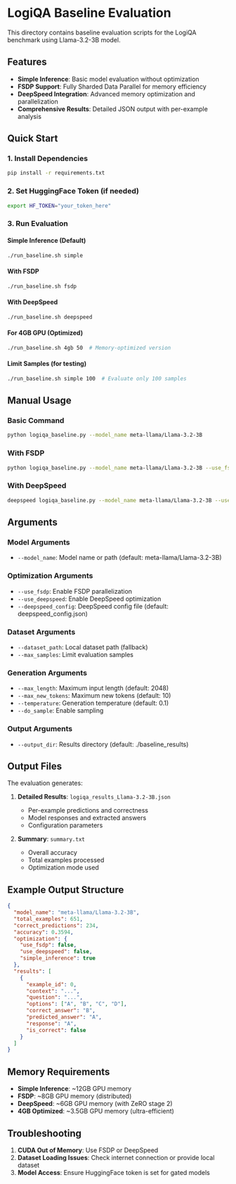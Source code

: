 # LogiQA Baseline Evaluation

This directory contains baseline evaluation scripts for the LogiQA benchmark using Llama-3.2-3B model.

## Features

- **Simple Inference**: Basic model evaluation without optimization
- **FSDP Support**: Fully Sharded Data Parallel for memory efficiency
- **DeepSpeed Integration**: Advanced memory optimization and parallelization
- **Comprehensive Results**: Detailed JSON output with per-example analysis

## Quick Start

### 1. Install Dependencies
```bash
pip install -r requirements.txt
```

### 2. Set HuggingFace Token (if needed)
```bash
export HF_TOKEN="your_token_here"
```

### 3. Run Evaluation

#### Simple Inference (Default)
```bash
./run_baseline.sh simple
```

#### With FSDP
```bash
./run_baseline.sh fsdp
```

#### With DeepSpeed
```bash
./run_baseline.sh deepspeed
```

#### For 4GB GPU (Optimized)
```bash
./run_baseline.sh 4gb 50  # Memory-optimized version
```

#### Limit Samples (for testing)
```bash
./run_baseline.sh simple 100  # Evaluate only 100 samples
```

## Manual Usage

### Basic Command
```bash
python logiqa_baseline.py --model_name meta-llama/Llama-3.2-3B
```

### With FSDP
```bash
python logiqa_baseline.py --model_name meta-llama/Llama-3.2-3B --use_fsdp
```

### With DeepSpeed
```bash
deepspeed logiqa_baseline.py --model_name meta-llama/Llama-3.2-3B --use_deepspeed
```

## Arguments

### Model Arguments
- `--model_name`: Model name or path (default: meta-llama/Llama-3.2-3B)

### Optimization Arguments
- `--use_fsdp`: Enable FSDP parallelization
- `--use_deepspeed`: Enable DeepSpeed optimization
- `--deepspeed_config`: DeepSpeed config file (default: deepspeed_config.json)

### Dataset Arguments
- `--dataset_path`: Local dataset path (fallback)
- `--max_samples`: Limit evaluation samples

### Generation Arguments
- `--max_length`: Maximum input length (default: 2048)
- `--max_new_tokens`: Maximum new tokens (default: 10)
- `--temperature`: Generation temperature (default: 0.1)
- `--do_sample`: Enable sampling

### Output Arguments
- `--output_dir`: Results directory (default: ./baseline_results)

## Output Files

The evaluation generates:

1. **Detailed Results**: `logiqa_results_Llama-3.2-3B.json`
   - Per-example predictions and correctness
   - Model responses and extracted answers
   - Configuration parameters

2. **Summary**: `summary.txt`
   - Overall accuracy
   - Total examples processed
   - Optimization mode used

## Example Output Structure

```json
{
  "model_name": "meta-llama/Llama-3.2-3B",
  "total_examples": 651,
  "correct_predictions": 234,
  "accuracy": 0.3594,
  "optimization": {
    "use_fsdp": false,
    "use_deepspeed": false,
    "simple_inference": true
  },
  "results": [
    {
      "example_id": 0,
      "context": "...",
      "question": "...",
      "options": ["A", "B", "C", "D"],
      "correct_answer": "B",
      "predicted_answer": "A",
      "response": "A",
      "is_correct": false
    }
  ]
}
```

## Memory Requirements

- **Simple Inference**: ~12GB GPU memory
- **FSDP**: ~8GB GPU memory (distributed)
- **DeepSpeed**: ~6GB GPU memory (with ZeRO stage 2)
- **4GB Optimized**: ~3.5GB GPU memory (ultra-efficient)

## Troubleshooting

1. **CUDA Out of Memory**: Use FSDP or DeepSpeed
2. **Dataset Loading Issues**: Check internet connection or provide local dataset
3. **Model Access**: Ensure HuggingFace token is set for gated models